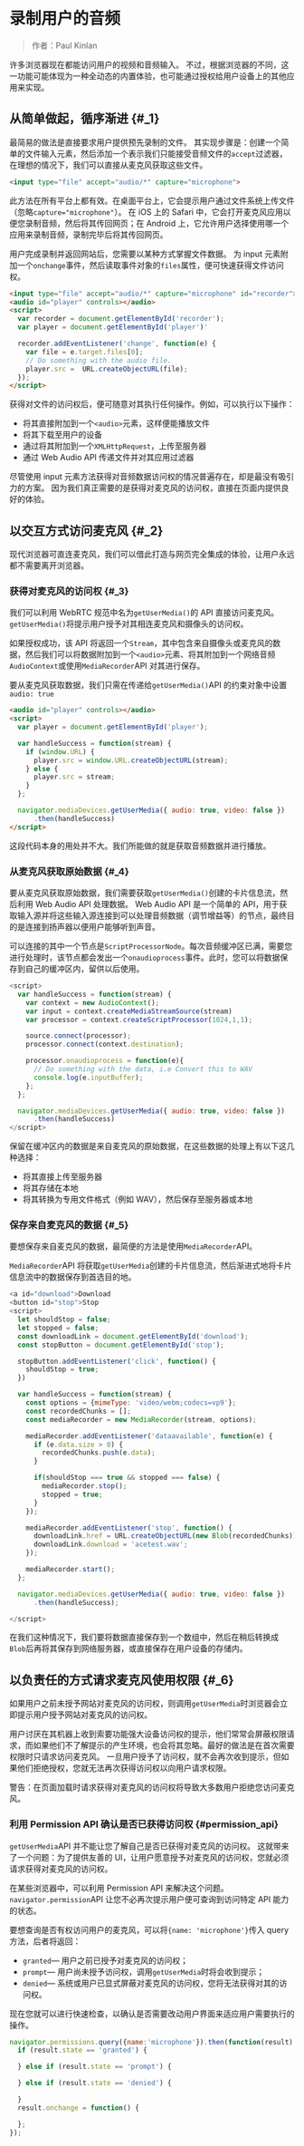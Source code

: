 # 录制用户的音频

> 作者：Paul Kinlan

许多浏览器现在都能访问用户的视频和音频输入。 不过，根据浏览器的不同，这一功能可能体现为一种全动态的内置体验，也可能通过授权给用户设备上的其他应用来实现。

## 从简单做起，循序渐进 {#_1}

最简易的做法是直接要求用户提供预先录制的文件。 其实现步骤是：创建一个简单的文件输入元素，然后添加一个表示我们只能接受音频文件的`accept`过滤器，在理想的情况下，我们可以直接从麦克风获取这些文件。

```html
<input type="file" accept="audio/*" capture="microphone">
```

此方法在所有平台上都有效。在桌面平台上，它会提示用户通过文件系统上传文件（忽略`capture="microphone"`）。 在 iOS 上的 Safari 中，它会打开麦克风应用以便您录制音频，然后将其传回网页；在 Android 上，它允许用户选择使用哪一个应用来录制音频，录制完毕后将其传回网页。

用户完成录制并返回网站后，您需要以某种方式掌握文件数据。 为 input 元素附加一个`onchange`事件，然后读取事件对象的`files`属性，便可快速获得文件访问权。

```html
<input type="file" accept="audio/*" capture="microphone" id="recorder">
<audio id="player" controls></audio>
<script>
  var recorder = document.getElementById('recorder');
  var player = document.getElementById('player')'

  recorder.addEventListener('change', function(e) {
    var file = e.target.files[0]; 
    // Do something with the audio file.
    player.src =  URL.createObjectURL(file);
  });
</script>
```

获得对文件的访问权后，便可随意对其执行任何操作。例如，可以执行以下操作：

* 将其直接附加到一个`<audio>`元素，这样便能播放文件
* 将其下载至用户的设备
* 通过将其附加到一个`XMLHttpRequest`，上传至服务器
* 通过 Web Audio API 传递文件并对其应用过滤器

尽管使用 input 元素方法获得对音频数据访问权的情况普遍存在，却是最没有吸引力的方案。 因为我们真正需要的是获得对麦克风的访问权，直接在页面内提供良好的体验。

## 以交互方式访问麦克风 {#_2}

现代浏览器可直连麦克风，我们可以借此打造与网页完全集成的体验，让用户永远都不需要离开浏览器。

### 获得对麦克风的访问权 {#_3}

我们可以利用 WebRTC 规范中名为`getUserMedia()`的 API 直接访问麦克风。`getUserMedia()`将提示用户授予对其相连麦克风和摄像头的访问权。

如果授权成功，该 API 将返回一个`Stream`，其中包含来自摄像头或麦克风的数据，然后我们可以将数据附加到一个`<audio>`元素、将其附加到一个网络音频`AudioContext`或使用`MediaRecorder`API 对其进行保存。

要从麦克风获取数据，我们只需在传递给`getUserMedia()`API 的约束对象中设置`audio: true`

```html
<audio id="player" controls></audio>
<script>  
  var player = document.getElementById('player');

  var handleSuccess = function(stream) {
    if (window.URL) {
      player.src = window.URL.createObjectURL(stream);
    } else {
      player.src = stream;
    }
  };

  navigator.mediaDevices.getUserMedia({ audio: true, video: false })
      .then(handleSuccess)
</script>
```

这段代码本身的用处并不大。我们所能做的就是获取音频数据并进行播放。

### 从麦克风获取原始数据 {#_4}

要从麦克风获取原始数据，我们需要获取`getUserMedia()`创建的卡片信息流，然后利用 Web Audio API 处理数据。 Web Audio API 是一个简单的 API，用于获取输入源并将这些输入源连接到可以处理音频数据（调节增益等）的节点，最终目的是连接到扬声器以便用户能够听到声音。

可以连接的其中一个节点是`ScriptProcessorNode`。每次音频缓冲区已满，需要您进行处理时，该节点都会发出一个`onaudioprocess`事件。此时，您可以将数据保存到自己的缓冲区内，留供以后使用。

```js
<script>  
  var handleSuccess = function(stream) {
    var context = new AudioContext();
    var input = context.createMediaStreamSource(stream)
    var processor = context.createScriptProcessor(1024,1,1);

    source.connect(processor);
    processor.connect(context.destination);

    processor.onaudioprocess = function(e){
      // Do something with the data, i.e Convert this to WAV
      console.log(e.inputBuffer);
    };
  };

  navigator.mediaDevices.getUserMedia({ audio: true, video: false })
      .then(handleSuccess)
</script>
```

保留在缓冲区内的数据是来自麦克风的原始数据，在这些数据的处理上有以下这几种选择：

* 将其直接上传至服务器
* 将其存储在本地
* 将其转换为专用文件格式（例如 WAV），然后保存至服务器或本地

### 保存来自麦克风的数据 {#_5}

要想保存来自麦克风的数据，最简便的方法是使用`MediaRecorder`API。

`MediaRecorder`API 将获取`getUserMedia`创建的卡片信息流，然后渐进式地将卡片信息流中的数据保存到首选目的地。

```js
<a id="download">Download
<button id="stop">Stop
<script> 
  let shouldStop = false;
  let stopped = false;
  const downloadLink = document.getElementById('download');
  const stopButton = document.getElementById('stop');

  stopButton.addEventListener('click', function() {
    shouldStop = true;
  })

  var handleSuccess = function(stream) {  
    const options = {mimeType: 'video/webm;codecs=vp9'};
    const recordedChunks = [];
    const mediaRecorder = new MediaRecorder(stream, options);  

    mediaRecorder.addEventListener('dataavailable', function(e) {
      if (e.data.size > 0) {
        recordedChunks.push(e.data);
      }

      if(shouldStop === true && stopped === false) {
        mediaRecorder.stop();
        stopped = true;
      }
    });

    mediaRecorder.addEventListener('stop', function() {
      downloadLink.href = URL.createObjectURL(new Blob(recordedChunks));
      downloadLink.download = 'acetest.wav';
    });

    mediaRecorder.start();
  };

  navigator.mediaDevices.getUserMedia({ audio: true, video: false })
      .then(handleSuccess);

</script>
```

在我们这种情况下，我们要将数据直接保存到一个数组中，然后在稍后转换成`Blob`后再将其保存到网络服务器，或直接保存在用户设备的存储内。

## 以负责任的方式请求麦克风使用权限 {#_6}

如果用户之前未授予网站对麦克风的访问权，则调用`getUserMedia`时浏览器会立即提示用户授予网站对麦克风的访问权。

用户讨厌在其机器上收到索要功能强大设备访问权的提示，他们常常会屏蔽权限请求，而如果他们不了解提示的产生环境，也会将其忽略。最好的做法是在首次需要权限时只请求访问麦克风。 一旦用户授予了访问权，就不会再次收到提示，但如果他们拒绝授权，您就无法再次获得访问权以向用户请求权限。

警告：在页面加载时请求获得对麦克风的访问权将导致大多数用户拒绝您访问麦克风。

### 利用 Permission API 确认是否已获得访问权 {#permission_api}

`getUserMedia`API 并不能让您了解自己是否已获得对麦克风的访问权。 这就带来了一个问题：为了提供友善的 UI，让用户愿意授予对麦克风的访问权，您就必须请求获得对麦克风的访问权。

在某些浏览器中，可以利用 Permission API 来解决这个问题。`navigator.permission`API 让您不必再次提示用户便可查询到访问特定 API 能力的状态。

要想查询是否有权访问用户的麦克风，可以将`{name: 'microphone'}`传入 query 方法，后者将返回：

* `granted`— 用户之前已授予对麦克风的访问权；
* `prompt`— 用户尚未授予访问权，调用`getUserMedia`时将会收到提示；
* `denied`— 系统或用户已显式屏蔽对麦克风的访问权，您将无法获得对其的访问权。

现在您就可以进行快速检查，以确认是否需要改动用户界面来适应用户需要执行的操作。

```js
navigator.permissions.query({name:'microphone'}).then(function(result) {
  if (result.state == 'granted') {

  } else if (result.state == 'prompt') {

  } else if (result.state == 'denied') {

  }
  result.onchange = function() {

  };
});
```



